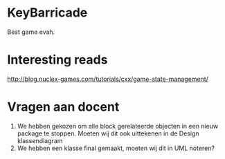 # KeyBarricade
Best game evah.

# Interesting reads
http://blog.nuclex-games.com/tutorials/cxx/game-state-management/

# Vragen aan docent
1.  We hebben gekozen om alle block gerelateerde objecten in een nieuw package te stoppen. Moeten wij dit ook uittekenen in de Design klassendiagram
2.  We hebben een klasse final gemaakt, moeten wij dit in UML noteren?
